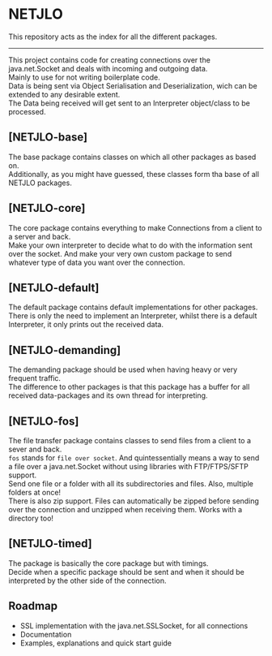# NETJLO
This repository acts as the index for all the different packages.   

---

This project contains code for creating connections over the java.net.Socket and deals with incoming and outgoing data.  
Mainly to use for not writing boilerplate code.  
Data is being sent via Object Serialisation and Deserialization, wich can be extended to any desirable extent.  
The Data being received will get sent to an Interpreter object/class to be processed.

## [NETJLO-base]
The base package contains classes on which all other packages as based on.  
Additionally, as you might have guessed, these classes form tha base of all NETJLO packages.

## [NETJLO-core]
The core package contains everything to make Connections from a client to a server and back.  
Make your own interpreter to decide what to do with the information sent over the socket. And make your very own custom package to send whatever type of data you want over the connection.

## [NETJLO-default]
The default package contains default implementations for other packages.  
There is only the need to implement an Interpreter, whilst there is a default Interpreter, it only prints out the received data.

## [NETJLO-demanding]
The demanding package should be used when having heavy or very frequent traffic.  
The difference to other packages is that this package has a buffer for all received data-packages and its own thread for interpreting.

## [NETJLO-fos]
The file transfer package contains classes to send files from a client to a sever and back.  
```fos``` stands for ```file over socket```. And quintessentially means a way to send a file over a java.net.Socket without using libraries with FTP/FTPS/SFTP support.  
Send one file or a folder with all its subdirectories and files. Also, multiple folders at once!  
There is also zip support. Files can automatically be zipped before sending over the connection and unzipped when receiving them. Works with a directory too!

## [NETJLO-timed]
The package is basically the core package but with timings.  
Decide when a specific package should be sent and when it should be interpreted by the other side of the connection.

## Roadmap
- SSL implementation with the java.net.SSLSocket, for all connections
- Documentation
- Examples, explanations and quick start guide
